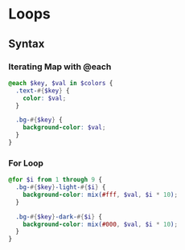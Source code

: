 # Loops

## Syntax
### Iterating Map with @each
```scss
@each $key, $val in $colors {
  .text-#{$key} {
    color: $val;
  }

  .bg-#{$key} {
    background-color: $val;
  }
}
```

### For Loop
```scss
@for $i from 1 through 9 {
  .bg-#{$key}-light-#{$i} {
    background-color: mix(#fff, $val, $i * 10);
  }  

  .bg-#{$key}-dark-#{$i} {
    background-color: mix(#000, $val, $i * 10);
  }
}
```


